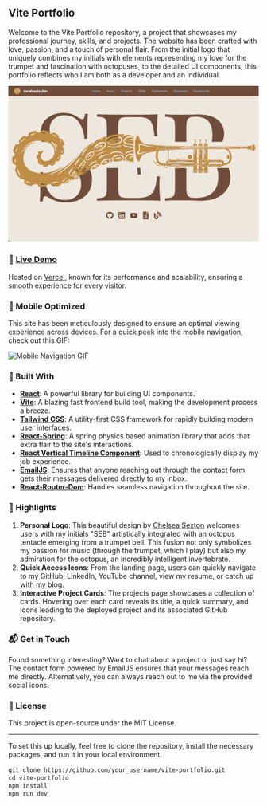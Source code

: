 ## Vite Portfolio

Welcome to the Vite Portfolio repository, a project that showcases my professional journey, skills, and projects. The website has been crafted with love, passion, and a touch of personal flair. From the initial logo that uniquely combines my initials with elements representing my love for the trumpet and fascination with octopuses, to the detailed UI components, this portfolio reflects who I am both as a developer and an individual.

![Landing Page Screenshot](./public/images/landing.png)

### 🚀 [Live Demo](https://www.sarabaqla.dev/)

Hosted on [Vercel](https://vercel.com/), known for its performance and scalability, ensuring a smooth experience for every visitor.


### 📱 Mobile Optimized

This site has been meticulously designed to ensure an optimal viewing experience across devices. For a quick peek into the mobile navigation, check out this GIF:

![Mobile Navigation GIF](./public/images/portfolio-demo.gif)

### 🔧 Built With

- [**React**](https://react.dev/): A powerful library for building UI components.
- [**Vite**](https://vitejs.dev/): A blazing fast frontend build tool, making the development process a breeze.
- [**Tailwind CSS**](https://tailwindcss.com/): A utility-first CSS framework for rapidly building modern user interfaces.
- [**React-Spring**](https://www.react-spring.dev/): A spring physics based animation library that adds that extra flair to the site's interactions.
- [**React Vertical Timeline Component**](https://www.npmjs.com/package/react-vertical-timeline-component): Used to chronologically display my job experience.
- [**EmailJS**](https://www.emailjs.com/): Ensures that anyone reaching out through the contact form gets their messages delivered directly to my inbox.
- [**React-Router-Dom**](https://reactrouter.com/en/main): Handles seamless navigation throughout the site.

### 🎥 Highlights

1. **Personal Logo**: This beautiful design by [Chelsea Sexton](https://github.com/chelsea314) welcomes users with my initials "SEB" artistically integrated with an octopus tentacle emerging from a trumpet bell. This fusion not only symbolizes my passion for music (through the trumpet, which I play) but also my admiration for the octopus, an incredibly intelligent invertebrate.
2. **Quick Access Icons**: From the landing page, users can quickly navigate to my GitHub, LinkedIn, YouTube channel, view my resume, or catch up with my blog.
3. **Interactive Project Cards**: The projects page showcases a collection of cards. Hovering over each card reveals its title, a quick summary, and icons leading to the deployed project and its associated GitHub repository.

### 📬 Get in Touch

Found something interesting? Want to chat about a project or just say hi? The contact form powered by EmailJS ensures that your messages reach me directly. Alternatively, you can always reach out to me via the provided social icons.

### 📜 License

This project is open-source under the MIT License.

---

To set this up locally, feel free to clone the repository, install the necessary packages, and run it in your local environment.

```
git clone https://github.com/your_username/vite-portfolio.git
cd vite-portfolio
npm install
npm run dev
```

